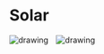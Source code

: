 # Solar

<img src=".doc/app_ui_01.png" alt="drawing" style="margin-right: 10px;">
<img src=".doc/app_ui_02.png" alt="drawing" style="margin-right: 10px;">